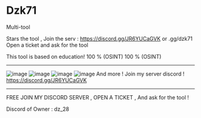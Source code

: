 # Dzk71
Multi-tool

Stars the tool , Join the serv : https://discord.gg/JR6YUCaGVK or .gg/dzk71  Open a ticket and ask for the tool


This tool is based on education!  100 % (OSINT)
100 % (OSINT)
___________________________________________________________________________________________________________________

![image](https://github.com/user-attachments/assets/a3a198a4-cb52-4d05-8d0f-9177f2ec2569)
![image](https://github.com/user-attachments/assets/68846495-fcd7-48c3-934d-9283ddd59169)
![image](https://github.com/user-attachments/assets/576840d1-caff-4cbe-b902-7851bb36f4d0)
![image](https://github.com/user-attachments/assets/a6c0711f-c169-4ac2-b8fc-c2cd026208c6)
And more ! Join my server discord !
https://discord.gg/JR6YUCaGVK










_________________________________________________________________________________________________________________

FREE JOIN MY DISCORD SERVER , OPEN A TICKET , And ask for the tool !


Discord of Owner : dz_28
